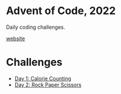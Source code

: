 # Advent of Code, 2022

Daily coding challenges.

[website](https://adventofcode.com/2022)

# Challenges

 - [Day 1: Calorie Counting](aoc01)
 - [Day 2: Rock Paper Scissors](aoc02)

